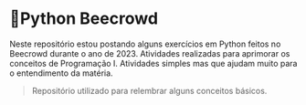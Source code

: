 # 🐍Python Beecrowd

Neste repositório estou postando alguns exercícios em Python feitos no Beecrowd durante o ano de 2023. Atividades realizadas para aprimorar os conceitos de Programação I. Atividades simples mas que ajudam muito para o entendimento da matéria.

>Repositório utilizado para relembrar alguns conceitos básicos.
